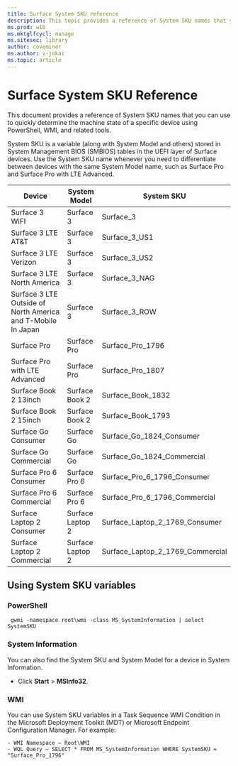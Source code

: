 ```yaml
---
title: Surface System SKU reference
description: This topic provides a reference of System SKU names that you can use to quickly determine the machine state of a specific device.
ms.prod: w10
ms.mktglfcycl: manage
ms.sitesec: library
author: coveminer
ms.author: v-jokai
ms.topic: article
---
```

# Surface System SKU Reference
This document provides a reference of System SKU names that you can use to quickly determine the machine state of a specific device using PowerShell, WMI, and related tools. 

System SKU is a variable (along with System Model and others) stored in System Management BIOS (SMBIOS) tables in the UEFI layer of Surface devices.  Use the System SKU name whenever you need to differentiate between devices with the same System Model name, such as Surface Pro and Surface Pro with LTE Advanced. 

| **Device**| **System Model** | **System SKU**|
| --- | ---| --- |
| Surface 3 WiFI                                               | Surface 3        | Surface_3                        |
| Surface 3 LTE AT&T                                           | Surface 3        | Surface_3_US1                    |
| Surface 3 LTE Verizon                                        | Surface 3        | Surface_3_US2                    |
| Surface 3 LTE North America                                  | Surface 3        | Surface_3_NAG                    |
| Surface 3 LTE Outside of North America and T-Mobile In Japan | Surface 3        | Surface_3_ROW                    |
| Surface Pro                                                  | Surface Pro      | Surface_Pro_1796                 |
| Surface Pro with LTE Advanced                                | Surface Pro      | Surface_Pro_1807                 |
| Surface Book 2 13inch                                        | Surface Book 2   | Surface_Book_1832                |
| Surface Book 2 15inch                                        | Surface Book 2   | Surface_Book_1793                |
| Surface Go Consumer                                          | Surface Go       | Surface_Go_1824_Consumer         |
| Surface Go Commercial                                        | Surface Go       | Surface_Go_1824_Commercial       |
| Surface Pro 6 Consumer                                       | Surface Pro 6    | Surface_Pro_6_1796_Consumer      |
| Surface Pro 6 Commercial                                     | Surface Pro 6    | Surface_Pro_6_1796_Commercial    |
| Surface Laptop 2 Consumer                                    | Surface Laptop 2 | Surface_Laptop_2_1769_Consumer   |
| Surface Laptop 2 Commercial                                  | Surface Laptop 2 | Surface_Laptop_2_1769_Commercial |

## Using System SKU variables 

### PowerShell

     gwmi -namespace root\wmi -class MS_SystemInformation | select SystemSKU 

### System Information
You can also find the System SKU and System Model for a device in System Information. 
- Click **Start** >  **MSInfo32**.  

### WMI
You can use System SKU variables in a Task Sequence WMI Condition in the Microsoft Deployment Toolkit (MDT) or Microsoft Endpoint Configuration Manager. For example: 

    - WMI Namespace – Root\WMI
    - WQL Query – SELECT * FROM MS_SystemInformation WHERE SystemSKU = "Surface_Pro_1796"

 
 
 


